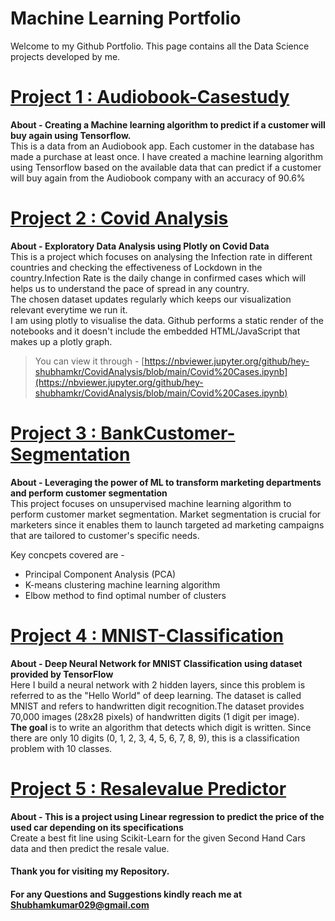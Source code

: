 # Machine Learning Portfolio
Welcome to my Github Portfolio. This page contains all the Data Science projects developed by me.

# [Project 1 : Audiobook-Casestudy](https://github.com/hey-shubhamkr/Audiobook-Casestudy) 
<b>About - Creating a Machine learning algorithm to predict if a customer will buy again using Tensorflow. <br></b>
This is a data from an Audiobook app. Each customer in the database has made a purchase at least once. I have created a machine learning algorithm using Tensorflow based on the available data that can predict if a customer will buy again from the Audiobook company with an accuracy of 90.6% 

# [Project 2 : Covid Analysis](https://github.com/hey-shubhamkr/CovidAnalysis/blob/main/Covid%20Cases.ipynb) 
<b>About - Exploratory Data Analysis using Plotly on Covid Data</b><br>
This is a project which focuses on analysing the Infection rate in different countries and checking the effectiveness of Lockdown in the country.Infection Rate is the daily change in confirmed cases which will helps us to understand the pace of spread in any country.\
The chosen dataset updates regularly which keeps our visualization relevant everytime we run it.\
I am using plotly to visualise the data. Github performs a static render of the notebooks and it doesn't include the embedded HTML/JavaScript that makes up a plotly graph.
>You can view it through - [https://nbviewer.jupyter.org/github/hey-shubhamkr/CovidAnalysis/blob/main/Covid%20Cases.ipynb](https://nbviewer.jupyter.org/github/hey-shubhamkr/CovidAnalysis/blob/main/Covid%20Cases.ipynb)

# [Project 3 : BankCustomer-Segmentation](https://github.com/hey-shubhamkr/BankCustomer-Segmentation-/blob/main/Bank%20Segmentation.ipynb)
<b>About - Leveraging the power of ML to transform marketing departments and perform customer segmentation </b><br>
This project focuses on unsupervised machine learning algorithm to perform customer market segmentation. Market segmentation is crucial for marketers since it enables them to launch targeted ad marketing campaigns that are tailored to customer's specific needs.<br>

Key concpets covered are -
- Principal Component Analysis (PCA) <br>
- K-means clustering machine learning algorithm<br>
- Elbow method to find optimal number of clusters

# [Project 4 : MNIST-Classification](https://github.com/hey-shubhamkr/MNIST-Classification/blob/main/MNIST%20using%20Tensorflow.ipynb)
<b>About - Deep Neural Network for MNIST Classification using dataset provided by TensorFlow</b><br>
Here I build a neural network with 2 hidden layers, since this problem is referred to as the "Hello World" of deep learning.
The dataset is called MNIST and refers to handwritten digit recognition.The dataset provides 70,000 images (28x28 pixels) of handwritten digits (1 digit per image).
<br><b>The goal </b>is to write an algorithm that detects which digit is written. Since there are only 10 digits (0, 1, 2, 3, 4, 5, 6, 7, 8, 9), this is a classification problem with 10 classes.

# [Project 5 : Resalevalue Predictor](https://github.com/hey-shubhamkr/resalevalue-predictor-/blob/master/UsingLinearReg.ipynb)
<b>About - This is a project using Linear regression to predict the price of the used car depending on its specifications </b><br>
Create a best fit line using Scikit-Learn for the given Second Hand Cars data and then predict the resale value. 

#### Thank you for visiting my Repository.
#### For any Questions and Suggestions kindly reach me at Shubhamkumar029@gmail.com






